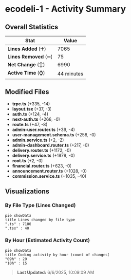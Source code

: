 # ecodeli-1 - Activity Summary 

## Overall Statistics

| Stat                   | Value                                                             |
| ---------------------- | ----------------------------------------------------------------- |
| **Lines Added** (➕)   | 7065                                          |
| **Lines Removed** (➖) | 75                                        |
| **Net Change** (↕)    | 6990                |
| **Active Time** (⌚)   | 44 minutes |


## Modified Files
- **trpc.ts** (+335, -14)
- **layout.tsx** (+37, -3)
- **auth.ts** (+124, -4)
- **next-auth.ts** (+268, -0)
- **route.ts** (+47, -8)
- **admin-user.router.ts** (+39, -4)
- **user-management.schema.ts** (+258, -0)
- **admin.service.ts** (+2, -2)
- **admin-dashboard.router.ts** (+217, -0)
- **delivery.router.ts** (+1172, -0)
- **delivery.service.ts** (+1878, -0)
- **root.ts** (+2, -0)
- **financial.router.ts** (+623, -0)
- **announcement.router.ts** (+1028, -0)
- **commission.service.ts** (+1035, -40)

## Visualizations

### By File Type (Lines Changed)

```mermaid
pie showData
title Lines changed by file type
".ts" : 7100
".tsx" : 40
```

### By Hour (Estimated Activity Count)

```mermaid
pie showData
title Coding activity by hour (count of changes)
"09h" : 20
"10h" : 15
```


> **Last Updated:** 6/6/2025, 10:09:09 AM